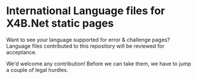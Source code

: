 # International Language files for X4B.Net static pages

Want to see your language supported for error & challenge pages? Language files contributed to this repository will be reviewed for acceptance. 

We'd welcome any contribution! Before we can take them, we have to jump a couple of legal hurdles.